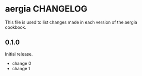 # aergia CHANGELOG

This file is used to list changes made in each version of the aergia cookbook.

## 0.1.0

Initial release.

- change 0
- change 1
